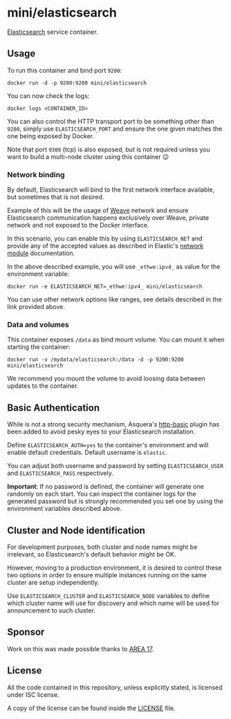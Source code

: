 # mini/elasticsearch

[Elasticsearch](http://www.elasticsearch.org/) service container.

## Usage

To run this container and bind port `9200`:

```
docker run -d -p 9200:9200 mini/elasticsearch
```

You can now check the logs:

```
docker logs <CONTAINER_ID>
```

You can also control the HTTP transport port to be something other than
`9200`, simply use `ELASTICSEARCH_PORT` and ensure the one given matches
the one being exposed by Docker.

Note that port `9300` (tcp) is also exposed, but is not required unless you
want to build a multi-node cluster using this container :wink:

### Network binding

By default, Elasticsearch will bind to the first network interface available,
but sometimes that is not desired.

Example of this will be the usage of [Weave](http://weave.works/) network and
ensure Elasticsearch communication happens exclusively over Weave, private
network and not exposed to the Docker interface.

In this scenario, you can enable this by using `ELASTICSEARCH_NET` and provide
any of the accepted values as described in Elastic's [network module](https://www.elastic.co/guide/en/elasticsearch/reference/current/modules-network.html#network-interface-values)
documentation.

In the above described example, you will use `_ethwe:ipv4_` as value for the
environment variable:

```
docker run -e ELASTICSEARCH_NET=_ethwe:ipv4_ mini/elasticsearch
```

You can use other network options like ranges, see details described in the
link provided above.

### Data and volumes

This container exposes `/data` as bind mount volume. You can mount it when
starting the container:

```
docker run -v /mydata/elasticsearch:/data -d -p 9200:9200 mini/elasticsearch
```

We recommend you mount the volume to avoid loosing data between updates to
the container.

## Basic Authentication

While is not a strong security mechanism, Asquera's [http-basic](https://github.com/Asquera/elasticsearch-http-basic) plugin has been added to avoid pesky eyes to your
Elasticsearch installation.

Define `ELASTICSEARCH_AUTH=yes` to the container's environment and will enable
default credentials. Default username is `elastic`.

You can adjust both username and password by setting `ELASTICSEARCH_USER` and
`ELASTICSEARCH_PASS` respectively.

**Important**: If no password is defined, the container will generate one
randomly on each start. You can inspect the container logs for the generated
password but is strongly recommended you set one by using the environment
variables described above.

## Cluster and Node identification

For development purposes, both cluster and node names might be irrelevant, so
Elasticsearch's default behavior might be OK.

However, moving to a production environment, it is desired to control these
two options in order to ensure multiple instances running on the same cluster
are setup independently.

Use `ELASTICSEARCH_CLUSTER` and `ELASTICSEARCH_NODE` variables to define
which cluster name will use for discovery and which name will be used for
announcement to such cluster.

## Sponsor

Work on this was made possible thanks to [AREA 17](http://www.area17.com).

## License

All the code contained in this repository, unless explicitly stated, is
licensed under ISC license.

A copy of the license can be found inside the [LICENSE](LICENSE) file.

